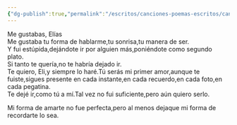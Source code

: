```yaml
---
{"dg-publish":true,"permalink":"/escritos/canciones-poemas-escritos/canciones-poemas-escritos/eli-x2/"}
---
```


Me gustabas, Elías  
Me gustaba tu forma de hablarme,tu sonrisa,tu manera de ser.  
Y fui estúpida,dejándote ir por alguien más,poniéndote como segundo plato.  
Si tanto te quería,no te habría dejado ir.  
Te quiero, Eli,y siempre lo haré.Tú serás mi primer amor,aunque te fuiste,sigues presente en cada instante,en cada recuerdo,en cada foto,en cada pegatina.  
Te dejé ir,como tú a mí.Tal vez no fui suficiente,pero aún quiero serlo.

Mi forma de amarte no fue perfecta,pero al menos dejaque mi forma de recordarte lo sea.